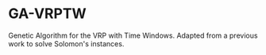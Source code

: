 # GA-VRPTW
Genetic Algorithm for the VRP with Time Windows. Adapted from a previous work to solve Solomon's instances.
